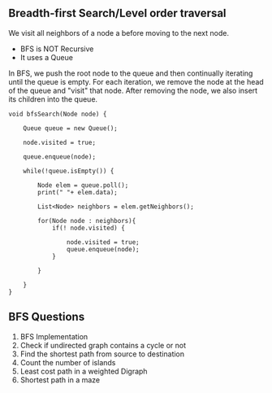 ## Breadth-first Search/Level order traversal
We visit all neighbors of a node a before moving to the next node.
- BFS is NOT Recursive
- It uses a Queue

In BFS, we push the root node to the queue and then continually iterating until the queue is empty.
For each iteration, we remove the node at the head of the queue and "visit" that node. 
After removing the node, we also insert its children into the queue.

````
void bfsSearch(Node node) {
    
    Queue queue = new Queue();
    
    node.visited = true;
    
    queue.enqueue(node);
    
    while(!queue.isEmpty()) {
        
        Node elem = queue.poll();
        print(" "+ elem.data);
        
        List<Node> neighbors = elem.getNeighbors();
        
        for(Node node : neighbors){
            if(! node.visited) {
                
                node.visited = true;
                queue.enqueue(node);
            }
            
        }
    
    }
}
````

## BFS Questions
1. BFS Implementation
2. Check if undirected graph contains a cycle or not
3. Find the shortest path from source to destination
4. Count the number of islands 
5. Least cost path in a weighted Digraph
6. Shortest path in a maze